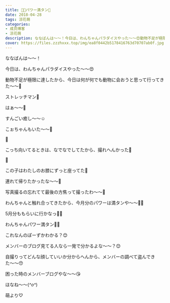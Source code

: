 ```yaml
---
title: 💪🏻パワー満タン🐩
date: 2018-04-28
tags: 涼花萌
categories: 
- 成员博客
- 涼花萌
description: ななばんは〜〜！今日は、わんちゃんパラダイスやった〜〜😍動物不足が極限に達したから、今日は何が何でも動物に会おうと思って行ってきた〜〜🤗スト...
cover: https://files.zzzhxxx.top/img/ea8f0442b5178416763d70707ab0f.jpg 
---
```







ななばんは〜〜！





今日は、わんちゃんパラダイスやった〜〜😍






動物不足が極限に達したから、今日は何が何でも動物に会おうと思って行ってきた〜〜🤗









ストレッチマン🐩











はぁ〜〜💓







すんごい癒し〜〜☺️










こぉちゃんもいた〜〜💓




🐩









こっち向いてるときは、なでなでしてたから、撮れへんかった🙈














🐩









この子はわたしのお膝にずっと座ってた💓







連れて帰りたかったな〜〜💓













写真撮るの忘れてて最後の方焦って撮ったわ〜〜📸













わんちゃんと触れ合ってきたから、今月分のパワーは満タンや〜〜💪🏻







5月分ももらいに行かなっ💪🏻


















わんちゃんパワー満タン💪🏻










これなんのぽーずかわかる？😊





メンバーのブログ見てる人なら一発で分かるよな〜〜？😊








自撮りってどんな顔していいか分からへんから、メンバーの調べて盗んできた〜〜😙












困った時のメンバーブログやな〜〜😘
















ほなね〜〜(*^o^*)






萌より♡


